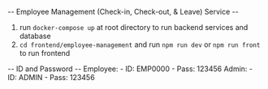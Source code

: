 -- Employee Management (Check-in, Check-out, & Leave) Service --
1. run ```docker-compose up``` at root directory to run backend services and database
2. ```cd frontend/employee-management``` and run ```npm run dev``` or ```npm run front``` to run frontend

-- ID and Password --
Employee: 
    - ID: EMP0000
    - Pass: 123456
Admin:
    - ID: ADMIN
    - Pass: 123456